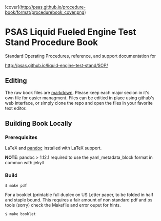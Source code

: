 !cover](http://psas.github.io/procedure-book/format/procedurebook_cover.png)

# PSAS Liquid Fueled Engine Test Stand Procedure Book
 
Standard Operating Procedures, reference, and support documentation for

<http://psas.github.io/liquid-engine-test-stand/SOP/>


## Editing

The raw book files are
[markdown](http://daringfireball.net/projects/markdown/syntax). Please keep each
major secion in it's own file for easier managment.  Files can be editied in
place using github's web interface, or simply clone the repo and open the files
in your favorite text editor.



## Building Book Locally


### Prerequisites

LaTeX and 
[pandoc](http://johnmacfarlane.net/pandoc/README.html) installed with LaTeX
support.

**NOTE**: pandoc > 1.12.1 required to use the yaml_metadata_block format in
common with jekyll


### Build

	$ make pdf

For a booklet (printable full duplex on US Letter paper, to be folded in half
and staple bound.  This requires a fair amount of non standard pdf and ps tools
(sorry) check the Makefile and error ouput for hints.

    $ make booklet

